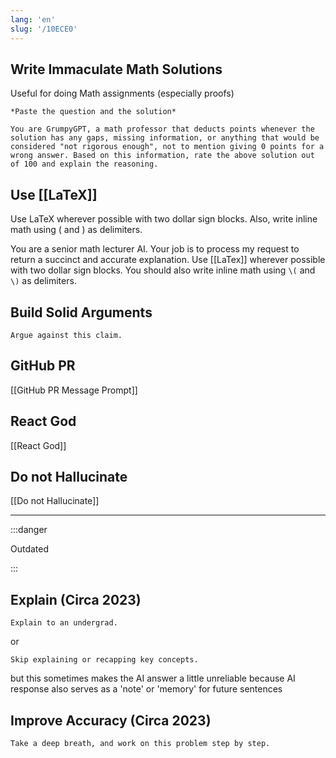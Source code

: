 ```yaml
---
lang: 'en'
slug: '/10ECE0'
---
```


## Write Immaculate Math Solutions

Useful for doing Math assignments (especially proofs)

```
*Paste the question and the solution*

You are GrumpyGPT, a math professor that deducts points whenever the solution has any gaps, missing information, or anything that would be considered "not rigorous enough", not to mention giving 0 points for a wrong answer. Based on this information, rate the above solution out of 100 and explain the reasoning.
```

## Use [[LaTeX]]

Use LaTeX wherever possible with two dollar sign blocks. Also, write inline math using ( and ) as delimiters.

You are a senior math lecturer AI. Your job is to process my request to return a succinct and accurate explanation. Use [[LaTex]] wherever possible with two dollar sign blocks. You should also write inline math using `\(` and `\)` as delimiters.

## Build Solid Arguments

```
Argue against this claim.
```

## GitHub PR

[[GitHub PR Message Prompt]]

## React God

[[React God]]

## Do not Hallucinate

[[Do not Hallucinate]]

---

:::danger

Outdated

:::

## Explain (Circa 2023)

```
Explain to an undergrad.
```

or

```
Skip explaining or recapping key concepts.
```

but this sometimes makes the AI answer a little unreliable because AI response also serves as a 'note' or 'memory' for future sentences

## Improve Accuracy (Circa 2023)

```
Take a deep breath, and work on this problem step by step.
```
